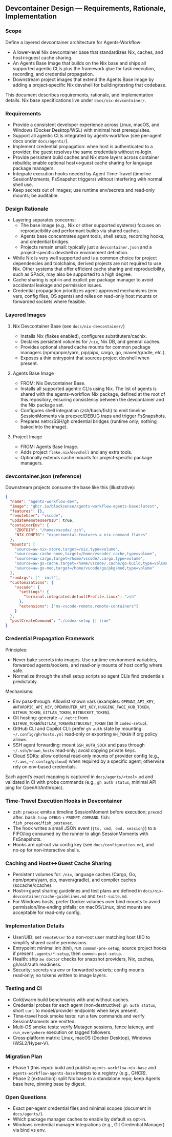 ## Devcontainer Design — Requirements, Rationale, Implementation

### Scope

Define a layered devcontainer architecture for Agents‑Workflow:

- A lower‑level Nix devcontainer base that standardizes Nix, caches, and host↔guest cache sharing.
- An Agents Base Image that builds on the Nix base and ships all supported agentic CLIs plus the framework glue for task execution, recording, and credential propagation.
- Downstream project images that extend the Agents Base Image by adding a project‑specific Nix devshell for building/testing that codebase.

This document describes requirements, rationale, and implementation details. Nix base specifications live under `docs/nix-devcontainer/`.

### Requirements

- Provide a consistent developer experience across Linux, macOS, and Windows (Docker Desktop/WSL) with minimal host prerequisites.
- Support all agentic CLIs integrated by agents‑workflow (see per‑agent docs under `docs/agents/`).
- Implement credential propagation: when host is authenticated to a provider, the guest resolves the same credentials without re‑login.
- Provide persistent build caches and Nix store layers across container rebuilds; enable optional host↔guest cache sharing for language package managers.
- Integrate execution hooks needed by Agent Time‑Travel (timeline SessionMoments, FsSnapshot triggers) without interfering with normal shell use.
- Keep secrets out of images; use runtime env/secrets and read‑only mounts; be auditable.

### Design Rationale

- Layering separates concerns:
  - The base image (e.g., Nix or other supported systems) focuses on reproducibility and performant builds via shared caches.
  - Agents base concentrates agent tools, shell setup, recording hooks, and credential bridges.
  - Projects remain small: typically just a `devcontainer.json` and a project-specific devshell or environment definition.
- While Nix is very well supported and is a common choice for project dependencies and toolchains, derived projects are not required to use Nix. Other systems that offer efficient cache sharing and reproducibility, such as SPack, may also be supported to a high degree.
- Cache sharing is opt-in and explicit per package manager to avoid accidental leakage and permission issues.
- Credential propagation prioritizes agent-approved mechanisms (env vars, config files, OS agents) and relies on read-only host mounts or forwarded sockets where feasible.

### Layered Images

1) Nix Devcontainer Base (see `docs/nix-devcontainer/`)
   - Installs Nix (flakes enabled), configures substituters/cachix.
   - Declares persistent volumes for `/nix`, Nix DB, and general caches.
   - Provides optional shared cache mounts for common package managers (npm/pnpm/yarn, pip/pipx, cargo, go, maven/gradle, etc.).
   - Exposes a thin entrypoint that sources project devshell when present.

2) Agents Base Image
   - FROM: Nix Devcontainer Base.
   - Installs all supported agentic CLIs using Nix. The list of agents is shared with the agents-workflow Nix package, defined at the root of this repository, ensuring consistency between the devcontainer and the Nix package set.
   - Configures shell integration (zsh/bash/fish) to emit timeline SessionMoments via preexec/DEBUG traps and trigger FsSnapshots.
   - Prepares netrc/SSH/gh credential bridges (runtime only; nothing baked into the image).

3) Project Image
   - FROM: Agents Base Image.
   - Adds project `flake.nix`/`devshell` and any extra tools.
   - Optionally extends cache mounts for project‑specific package managers.

### devcontainer.json (reference)

Downstream projects consume the base like this (illustrative):

```json
{
  "name": "agents-workflow-dev",
  "image": "ghcr.io/blocksense/agents-workflow-agents-base:latest",
  "features": {},
  "remoteUser": "vscode",
  "updateRemoteUserUID": true,
  "containerEnv": {
    "ZDOTDIR": "/home/vscode/.zsh",
    "NIX_CONFIG": "experimental-features = nix-command flakes"
  },
  "mounts": [
    "source=aw-nix-store,target=/nix,type=volume",
    "source=aw-cache-home,target=/home/vscode/.cache,type=volume",
    "source=aw-cargo,target=/home/vscode/.cargo,type=volume",
    "source=aw-go-cache,target=/home/vscode/.cache/go-build,type=volume",
    "source=aw-go-mod,target=/home/vscode/go/pkg/mod,type=volume"
  ],
  "runArgs": ["--init"],
  "customizations": {
    "vscode": {
      "settings": {
        "terminal.integrated.defaultProfile.linux": "zsh"
      },
      "extensions": ["ms-vscode-remote.remote-containers"]
    }
  },
  "postCreateCommand": "./codex-setup || true"
}
```

### Credential Propagation Framework

Principles:

- Never bake secrets into images. Use runtime environment variables, forwarded agents/sockets, and read‑only mounts of host config where safe.
- Normalize through the shell setup scripts so agent CLIs find credentials predictably.

Mechanisms:

- Env pass‑through: Allowlist known vars (examples: `OPENAI_API_KEY`, `ANTHROPIC_API_KEY`, `OPENROUTER_API_KEY`, `HUGGING_FACE_HUB_TOKEN`, `GITHUB_TOKEN`, `GITLAB_TOKEN`, `BITBUCKET_TOKEN`).
- Git hosting: generate `~/.netrc` from `GITHUB_TOKEN`/`GITLAB_TOKEN`/`BITBUCKET_TOKEN` (as in `codex-setup`).
- GitHub CLI and Copilot CLI: prefer `gh auth` state by mounting `~/.config/gh/hosts.yml` read‑only or exporting `GH_TOKEN` if org policy allows.
- SSH agent forwarding: mount `SSH_AUTH_SOCK` and pass through `~/.ssh/known_hosts` read‑only; avoid copying private keys.
- Cloud SDKs: allow optional read‑only mounts of provider config (e.g., `~/.aws`, `~/.config/gcloud`) when required by a specific agent; otherwise rely on env‑based credentials.

Each agent’s exact mapping is captured in `docs/agents/<tool>.md` and validated in CI with probe commands (e.g., `gh auth status`, minimal API ping for OpenAI/Anthropic).

### Time‑Travel Execution Hooks in Devcontainer

- zsh: `preexec` emits a timeline SessionMoment before execution; `precmd` after. bash: `trap DEBUG` + `PROMPT_COMMAND`. fish: `fish_preexec`/`fish_postexec`.
- The hook writes a small JSON event (`{ts, cmd, cwd, session}`) to a FIFO/log consumed by the runner to align SessionMoments with FsSnapshots.
- Hooks are opt‑out via config key (see `docs/configuration.md`), and no‑op for non‑interactive shells.

### Caching and Host↔Guest Cache Sharing

- Persistent volumes for: `/nix`, language caches (Cargo, Go, npm/pnpm/yarn, pip, maven/gradle), and compiler caches (sccache/ccache).
- Host↔guest sharing guidelines and test plans are defined in `docs/nix-devcontainer/cache-guidelines.md` and `test-suite.md`.
- For Windows hosts, prefer Docker volumes over bind mounts to avoid permission/line‑ending pitfalls; on macOS/Linux, bind mounts are acceptable for read‑only config.

### Implementation Details

- User/UID: set `remoteUser` to a non‑root user matching host UID to simplify shared cache permissions.
- Entrypoint: minimal init (tini), run `common-pre-setup`, source project hooks if present `.agents/*-setup`, then `common-post-setup`.
- Health: ship `aw doctor` checks for snapshot providers, Nix, caches, gh/ssh/auth readiness.
- Security: secrets via env or forwarded sockets; config mounts read‑only; no tokens written to image layers.

### Testing and CI

- Cold/warm build benchmarks with and without caches.
- Credential probes for each agent (non‑destructive): `gh auth status`, short `curl` to model/provider endpoints when keys present.
- Time‑travel hook smoke tests: run a few commands and verify SessionMoments are emitted.
- Multi‑OS smoke tests: verify Mutagen sessions, fence latency, and `run_everywhere` execution on tagged followers.
- Cross‑platform matrix: Linux, macOS (Docker Desktop), Windows (WSL2/Hyper‑V).

### Migration Plan

- Phase 1 (this repo): build and publish `agents‑workflow‑nix‑base` and `agents‑workflow‑agents‑base` images to a registry (e.g., GHCR).
- Phase 2 (extraction): split Nix base to a standalone repo; keep Agents base here, pinning base by digest.

### Open Questions

- Exact per‑agent credential files and minimal scopes (document in `docs/agents/`).
- Which package manager caches to enable by default vs opt‑in.
- Windows credential manager integrations (e.g., Git Credential Manager) via bind vs env.


